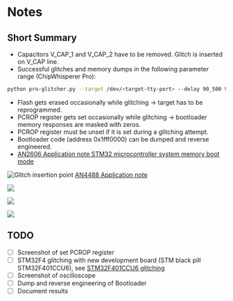 # Notes

## Short Summary
- Capacitors V_CAP_1 and V_CAP_2 have to be removed. Glitch is inserted on V_CAP line.
- Successful glitches and memory dumps in the following parameter range (ChipWhisperer Pro):
```bash
python pro-glitcher.py --target /dev/<target-tty-port> --delay 90_500 91_500 --length 230 240
```
- Flash gets erased occasionally while glitching -> target has to be reprogrammed.
- PCROP register gets set occasionally while glitching -> bootloader memory responses are masked with zeros.
- PCROP register must be unset if it is set during a glitching attempt.
- Bootloader code (address 0x1fff0000) can be dumped and reverse engineered.
- [AN2606 Application note STM32 microcontroller system memory boot mode](https://www.st.com/resource/en/application_note/an2606-stm32-microcontroller-system-memory-boot-mode-stmicroelectronics.pdf)

![Glitch insertion point](https://github.com/MKesenheimer/fault-injection-library/blob/master/stm32f42x/images/power_supply_scheme.png)
[AN4488 Application note](https://www.st.com/resource/en/application_note/an4488-getting-started-with-stm32f4xxxx-mcu-hardware-development-stmicroelectronics.pdf)

![](https://github.com/MKesenheimer/fault-injection-library/blob/master/stm32f42x/images/memory_dump.png)

![](https://github.com/MKesenheimer/fault-injection-library/blob/master/stm32f42x/images/programmed_memory.png)

![](https://github.com/MKesenheimer/fault-injection-library/blob/master/stm32f42x/images/cw-pro-bootloader-glitching.png)

## TODO
- [ ] Screenshot of set PCROP register
- [ ] STM32F4 glitching with new development board (STM black pill STM32F401CCU6), see [STM32F401CCU6 glitching](https://jerinsunny.github.io/stm32_vglitch/)
- [ ] Screenshot of oscilloscope
- [ ] Dump and reverse engineering of Bootloader
- [ ] Document results
